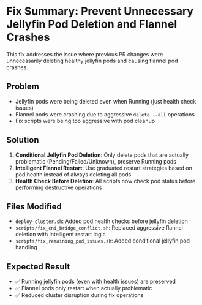 # Fix Summary: Prevent Unnecessary Jellyfin Pod Deletion and Flannel Crashes

This fix addresses the issue where previous PR changes were unnecessarily deleting healthy jellyfin pods and causing flannel pod crashes.

## Problem
- Jellyfin pods were being deleted even when Running (just health check issues)
- Flannel pods were crashing due to aggressive `delete --all` operations
- Fix scripts were being too aggressive with pod cleanup

## Solution
1. **Conditional Jellyfin Pod Deletion**: Only delete pods that are actually problematic (Pending/Failed/Unknown), preserve Running pods
2. **Intelligent Flannel Restart**: Use graduated restart strategies based on pod health instead of always deleting all pods
3. **Health Check Before Deletion**: All scripts now check pod status before performing destructive operations

## Files Modified
- `deploy-cluster.sh`: Added pod health checks before jellyfin deletion
- `scripts/fix_cni_bridge_conflict.sh`: Replaced aggressive flannel deletion with intelligent restart logic  
- `scripts/fix_remaining_pod_issues.sh`: Added conditional jellyfin pod handling

## Expected Result
- ✅ Running jellyfin pods (even with health issues) are preserved
- ✅ Flannel pods only restart when actually problematic  
- ✅ Reduced cluster disruption during fix operations